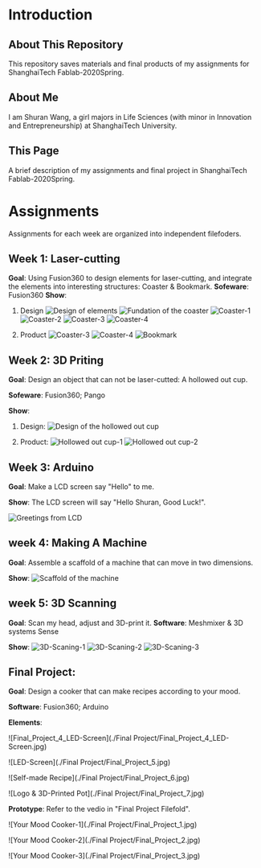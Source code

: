 # Introduction

## About This Repository
This repository saves materials and final products of my assignments for ShanghaiTech Fablab-2020Spring.

## About Me
I am Shuran Wang, a girl majors in Life Sciences (with minor in Innovation and Entrepreneurship) at ShanghaiTech University.

## This Page
A brief description of my assignments and final project in ShanghaiTech Fablab-2020Spring.


# Assignments
Assignments for each week are organized into independent filefoders.


## Week 1: Laser-cutting
**Goal**: Using Fusion360 to design elements for laser-cutting, and integrate the elements into interesting structures: Coaster & Bookmark. 
**Sofeware**: Fusion360
**Show**: 


1. Design
  ![Design of elements](./Week1_Laser-Cutting/Pictures/Design.png)
  ![Fundation of the coaster](./Week1_Laser-Cutting/Pictures/Laser_Cutting_1.jpg)
  ![Coaster-1](./Week1_Laser-Cutting/Pictures/Laser_Cutting_2.jpg)
  ![Coaster-2](./Week1_Laser-Cutting/Pictures/Laser_Cutting_5.jpg)
  ![Coaster-3](./Week1_Laser-Cutting/Pictures/shuqian.jpg)
  ![Coaster-4](./Week1_Laser-Cutting/Pictures/beidian.jpg)


2. Product
  ![Coaster-3](./Week1_Laser-Cutting/Pictures/Laser_Cutting_3.jpg)
  ![Coaster-4](./Week1_Laser-Cutting/Pictures/Laser_Cutting_4.jpg)
  ![Bookmark](./Week1_Laser-Cutting/Pictures/Laser_Cutting_6.jpg)


## Week 2: 3D Priting

**Goal**: Design an object that can not be laser-cutted: A hollowed out cup.

**Sofeware**: Fusion360; Pango

**Show**:
1. Design:
  ![Design of the hollowed out cup](./Week2_3D-Printing/Pictures/Design.png)

2. Product:
  ![Hollowed out cup-1](./Week2_3D-Printing/Pictures/Hollowed_Out_Cup_1.jpg)
![Hollowed out cup-2](./Week2_3D-Printing/Pictures/Hollowed_Out_Cup_2.jpg)

## Week 3: Arduino

**Goal**: Make a LCD screen say "Hello" to me.

**Show**:
The LCD screen will say "Hello Shuran, Good Luck!".

![Greetings from LCD](./Week3_Aduino/Pictures/Aduino.jpg)


## week 4: Making A Machine

**Goal**: Assemble a scaffold of a machine that can move in two dimensions.

**Show**:
![Scaffold of the machine](./Week4_Making-A-Machine/Making-A-Machine_1.jpg) 


## week 5: 3D Scanning

**Goal**: Scan my head, adjust and 3D-print it.
**Software**: Meshmixer & 3D systems Sense

**Show**:
![3D-Scaning-1](./Week5_3D-Scaning/3D-Scaning_1.jpg) 
![3D-Scaning-2](./Week5_3D-Scaning/3D-Scaning_2.jpg)
![3D-Scaning-3](./Week5_3D-Scaning/3D-Scaning_3.jpg) 


## Final Project: 
**Goal**: Design a cooker that can make recipes according to your mood.

**Software**: Fusion360; Arduino

**Elements**:

![Final_Project_4_LED-Screen](./Final Project/Final_Project_4_LED-Screen.jpg) 

![LED-Screen](./Final Project/Final_Project_5.jpg) 

![Self-made Recipe](./Final Project/Final_Project_6.jpg) 

![Logo & 3D-Printed Pot](./Final Project/Final_Project_7.jpg) 

**Prototype**: Refer to the vedio in "Final Project Filefold".

![Your Mood Cooker-1](./Final Project/Final_Project_1.jpg) 

![Your Mood Cooker-2](./Final Project/Final_Project_2.jpg) 

![Your Mood Cooker-3](./Final Project/Final_Project_3.jpg) 